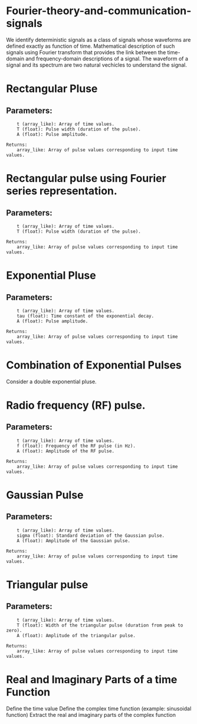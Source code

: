 # Fourier-theory-and-communication-signals
We identify deterministic signals as a class of signals whose waveforms are defined exactly as function of time. Mathematical description of such signals using Fourier transform that provides the link between the time-domain and frequency-domain descriptions of a signal. 
The waveform of a signal and its spectrum are two natural vechicles to understand the signal.

# Rectangular Pluse
## Parameters:
        t (array_like): Array of time values.
        T (float): Pulse width (duration of the pulse).
        A (float): Pulse amplitude.

    Returns:
        array_like: Array of pulse values corresponding to input time values.
# Rectangular pulse using Fourier series representation.
## Parameters:
        t (array_like): Array of time values.
        T (float): Pulse width (duration of the pulse).

    Returns:
        array_like: Array of pulse values corresponding to input time values.
# Exponential Pluse
## Parameters:
        t (array_like): Array of time values.
        tau (float): Time constant of the exponential decay.
        A (float): Pulse amplitude.

    Returns:
        array_like: Array of pulse values corresponding to input time values.
# Combination of Exponential Pulses
Consider a double exponential pluse.
#  Radio frequency (RF) pulse.
## Parameters:
        t (array_like): Array of time values.
        f (float): Frequency of the RF pulse (in Hz).
        A (float): Amplitude of the RF pulse.

    Returns:
        array_like: Array of pulse values corresponding to input time values.
#  Gaussian Pulse
## Parameters:
        t (array_like): Array of time values.
        sigma (float): Standard deviation of the Gaussian pulse.
        A (float): Amplitude of the Gaussian pulse.

    Returns:
        array_like: Array of pulse values corresponding to input time values.
#  Triangular pulse
## Parameters:
        t (array_like): Array of time values.
        T (float): Width of the triangular pulse (duration from peak to zero).
        A (float): Amplitude of the triangular pulse.

    Returns:
        array_like: Array of pulse values corresponding to input time values.
#  Real and Imaginary Parts of a time Function
   Define the time value
   Define the complex time function (example: sinusoidal function)
   Extract the real and imaginary parts of the complex function

